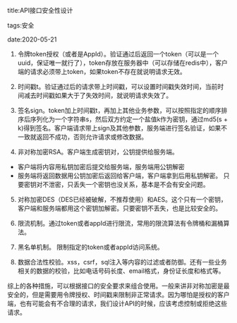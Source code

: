 title:API接口安全性设计

tags:安全

date:2020-05-21

1. 令牌token授权（或者是AppId）。验证通过后返回一个token（可以是一个uuid，保证唯一就行了），token存放在服务器中（可以存储在redis中），客户端的请求必须带上token，如果token不存在就说明请求无效。

2. 时间戳t。验证通过后的请求带上时间戳，可以设置时间戳失效时间，当前时间减去时间戳如果大于了失效时间，就说明请求失效了。

3. 签名sign。token加上时间戳t，再加上其他业务参数，可以按照指定的顺序排序后序列化为一个字符串s，然后双方约定一个盐值k作为密钥，通过md5(s + k)得到签名。客户端请求带上sign及其他参数，服务端进行签名验证，如果不一致就返回不成功，否则允许请求或修改数据。

4. 非对称加密RSA。客户端生成密钥对，公钥提供给服务端。

  * 客户端将内容用私钥加密后提交给服务端，服务端用公钥解密
  * 服务端将返回数据用公钥加密后返回给客户端，客户端拿到后用私钥解密。
  只要密钥对不泄密，只丢失一个密钥也没关系，基本是不会有安全问题。

5. 对称加密DES（DES已经被破解，不推荐使用）和AES。这个只有一个密钥，客户端和服务端都用这个密钥加解密。只要密钥不丢失，也是比较安全的。

6. 限流机制。通过token或者appId进行限流，常用的限流算法有令牌桶和漏桶算法。

7. 黑名单机制。 限制指定的token或者appId访问系统。

8. 数据合法性校验。xss，csrf，sql注入等内容的过滤或者防御。还有一些业务相关的数据的校验，比如电话号码长度、email格式，身份证长度和格式等。

综上的各种措施，可以根据接口的安全要求来组合使用。一般来讲非对称加密是最安全的，但是需要用令牌授权、时间戳来限制非正常请求。因为哪怕是授权的客户端，也有可能会有不合理的请求，我们设计API的时候，应该考虑控制或拒绝这些请求。




